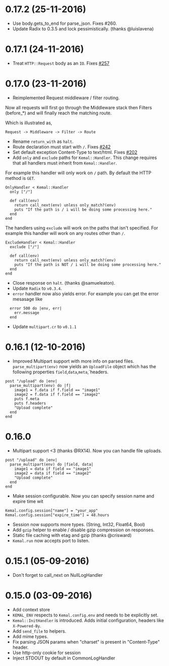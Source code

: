 # 0.17.2 (25-11-2016)

- Use body.gets_to_end for parse_json. Fixes #260.
- Update Radix to 0.3.5 and lock pessimistically. (thanks @luislavena)

# 0.17.1 (24-11-2016)

- Treat `HTTP::Request` body as an `IO`. Fixes [#257](https://github.com/sdogruyol/kemal/issues/257)

# 0.17.0 (23-11-2016)

- Reimplemented Request middleware / filter routing. 

Now all requests will first go through the Middleware stack then Filters (before_*) and will finally reach the matching route.

Which is illustrated as,

```
Request -> Middleware -> Filter -> Route
```

- Rename `return_with` as `halt`.
- Route declaration must start with `/`.  Fixes [#242](https://github.com/sdogruyol/kemal/issues/242)
- Set default exception Content-Type to text/html. Fixes [#202](https://github.com/sdogruyol/kemal/issues/242)
- Add `only` and `exclude` paths for `Kemal::Handler`. This change requires that all handlers must inherit from `Kemal::Handler`. 

For example this handler will only work on `/` path. By default the HTTP method is `GET`.


```crystal
OnlyHandler < Kemal::Handler
  only ["/"]
  
  def call(env)
    return call_next(env) unless only_match?(env)
    puts "If the path is / i will be doing some processing here."
  end
end
```

The handlers using `exclude` will work on the paths that isn't specified. For example this handler will work on any routes other than `/`.

```crystal
ExcludeHandler < Kemal::Handler
  exclude ["/"]
  
  def call(env)
    return call_next(env) unless only_match?(env)
    puts "If the path is NOT / i will be doing some processing here."
  end
end
```

- Close response on `halt`. (thanks @samueleaton).
- Update `Radix` to `v0.3.4`.
- `error` handler now also yields error. For example you can get the error mesasage like

```crystal
  error 500 do |env, err|
    err.message
  end
```

- Update `multipart.cr` to `v0.1.1`

# 0.16.1 (12-10-2016)

- Improved Multipart support with more info on parsed files. `parse_multipart(env)` now yields
an `UploadFile` object which has the following properties `field`,`data`,`meta`,`headers.	

```crystal
post "/upload" do |env|
  parse_multipart(env) do |f|
    image1 = f.data if f.field == "image1"
    image2 = f.data if f.field == "image2"
    puts f.meta
    puts f.headers
    "Upload complete"
  end
end
```

# 0.16.0

- Multipart support <3 (thanks @RX14). Now you can handle file uploads.
  
```crystal
post "/upload" do |env|
  parse_multipart(env) do |field, data|
    image1 = data if field == "image1"
    image2 = data if field == "image2"
    "Upload complete"
  end
end
  ```

- Make session configurable. Now you can specify session name and expire time wit

```crystal
Kemal.config.session["name"] = "your_app"
Kemal.config.session["expire_time"] = 48.hours
```

- Session now supports more types. (String, Int32, Float64, Bool)
- Add `gzip` helper to enable / disable gzip compression on responses.
- Static file caching with etag and gzip (thanks @crisward)
- `Kemal.run` now accepts port to listen.

# 0.15.1 (05-09-2016)

- Don't forget to call_next on NullLogHandler

# 0.15.0 (03-09-2016)

- Add context store
- `KEMAL_ENV` respects to `Kemal.config.env` and needs to be explicitly set.
- `Kemal::InitHandler` is introduced. Adds initial configuration, headers like `X-Powered-By`.
- Add `send_file` to helpers.
- Add mime types.
- Fix parsing JSON params when "charset" is present in "Content-Type" header.
- Use http-only cookie for session 
- Inject STDOUT by default in CommonLogHandler
